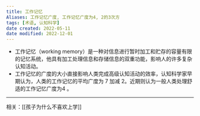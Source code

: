 ```yaml
---
title: 工作记忆
Aliases: 工作记忆广度, 工作记忆广度为4, 2的3次方
tags: [术语, 认知科学]
date created: 2022-05-11
date modified: 2022-12-01
---
```


- 工作记忆（working memory）是一种对信息进行暂时加工和贮存的容量有限的记忆系统，他具有加工处理信息和存储信息的双重功能，影响人的许多复杂认知活动。
- 工作记忆的广度的大小直接影响人类完成高级认知活动的效率，认知科学家早期认为，人类的工作记忆的平均广度为 7 加减 2。近期则认为一般人类处理舒适的工作记忆广度为4 。

---
相关：[[孩子为什么不喜欢上学]]